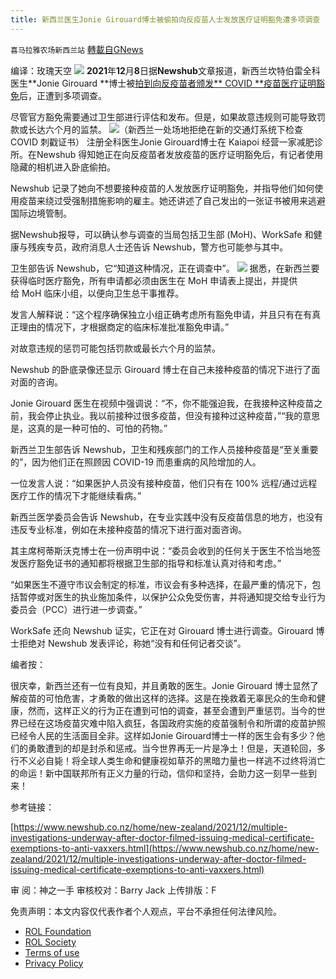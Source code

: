 ```yaml
---
title: 新西兰医生Jonie Girouard博士被偷拍向反疫苗人士发放医疗证明豁免遭多项调查
---
```

`喜马拉雅农场新西兰站` [轉載自GNews](https://gnews.org/zh-hans/1742794/)

编译：玫瑰天空
![](https://assets.gnews.org/wp-content/uploads/2021/12/图片-1-20.jpg)
**2021**年**12**月**8**日据**Newshub**文章报道，新西兰坎特伯雷全科医生**Jonie Girouard **博士被[拍到向反疫苗者颁发** COVID **疫苗医疗证明豁免](https://www.newshub.co.nz/home/new-zealand/2021/12/newshub-records-canterbury-doctor-giving-out-medical-certificates-as-vaccine-exemptions.html)后，正遭到多项调查。

尽管官方豁免需要通过卫生部进行评估和发布。但是，如果故意违规则可能导致罚款或长达六个月的监禁。
![](https://assets.gnews.org/wp-content/uploads/2021/12/图片2-9.jpg)（新西兰一处场地拒绝在新的交通灯系统下检查 COVID 刺戳证书）
注册全科医生Jonie Girouard博士在 Kaiapoi 经营一家减肥诊所。在Newshub 得知她正在向反疫苗者发放疫苗的医疗证明豁免后，有记者使用隐藏的相机进入卧底偷拍。

Newshub 记录了她向不想要接种疫苗的人发放医疗证明豁免，并指导他们如何使用疫苗来绕过受强制措施影响的雇主。她还讲述了自己发出的一张证书被用来逃避国际边境管制。

据Newshub报导，可以确认参与调查的当局包括卫生部 (MoH)、WorkSafe 和健康与残疾专员，政府消息人士还告诉 Newshub，警方也可能参与其中。

卫生部告诉 Newshub，它“知道这种情况，正在调查中”。
![](https://assets.gnews.org/wp-content/uploads/2021/12/图片-3-2.jpg)
据悉，在新西兰要获得临时医疗豁免，所有申请都必须由医生在 MoH 申请表上提出，并提供给 MoH 临床小组，以便向卫生总干事推荐。

发言人解释说：“这个程序确保独立小组正确考虑所有豁免申请，并且只有在有真正理由的情况下，才根据商定的临床标准批准豁免申请。”

对故意违规的惩罚可能包括罚款或最长六个月的监禁。

Newshub 的卧底录像还显示 Girouard 博士在自己未接种疫苗的情况下进行了面对面的咨询。

Jonie Girouard 医生在视频中强调说：“不，你不能强迫我，在我接种这种疫苗之前，我会停止执业。我以前接种过很多疫苗，但没有接种过这种疫苗，”“我的意思是，这真的是一种可怕的、可怕的药物。”

新西兰卫生部告诉 Newshub，卫生和残疾部门的工作人员接种疫苗是“至关重要的”，因为他们正在照顾因 COVID-19 而患重病的风险增加的人。

一位发言人说：“如果医护人员没有接种疫苗，他们只有在 100% 远程/通过远程医疗工作的情况下才能继续看病。”

新西兰医学委员会告诉 Newshub，在专业实践中没有反疫苗信息的地方，也没有违反专业标准，例如在未接种疫苗的情况下进行面对面咨询。

其主席柯蒂斯沃克博士在一份声明中说：“委员会收到的任何关于医生不恰当地签发医疗豁免证书的通知都将根据卫生部的指导和标准认真对待和考虑。”

“如果医生不遵守市议会制定的标准，市议会有多种选择，在最严重的情况下，包括暂停或对医生的执业施加条件，以保护公众免受伤害，并将通知提交给专业行为委员会（PCC）进行进一步调查。”

WorkSafe 还向 Newshub 证实，它正在对 Girouard 博士进行调查。Girouard 博士拒绝对 Newshub 发表评论，称她“没有和任何记者交谈”。

编者按：

很庆幸，新西兰还有一位有良知，并且勇敢的医生。Jonie Girouard 博士显然了解疫苗的可怕危害，才勇敢的做出这样的选择。这是在挽救着无辜民众的生命和健康，然而，这样正义的行为正在遭到可怕的调查，甚至会遭到严重惩罚。当今的世界已经在这场疫苗灾难中陷入疯狂，各国政府实施的疫苗强制令和所谓的疫苗护照已经令人民的生活面目全非。这样如Jonie Girouard博士一样的医生会有多少？他们的勇敢遭到的却是封杀和惩戒。当今世界再无一片是净土！但是，天道轮回，多行不义必自毙！将全球人类生命和健康视如草芥的黑暗力量也一样逃不过终将消亡的命运！新中国联邦所有正义力量的行动，信仰和坚持，会助力这一刻早一些到来！

参考链接：

[https://www.newshub.co.nz/home/new-zealand/2021/12/multiple-investigations-underway-after-doctor-filmed-issuing-medical-certificate-exemptions-to-anti-vaxxers.html](https://www.newshub.co.nz/home/new-zealand/2021/12/multiple-investigations-underway-after-doctor-filmed-issuing-medical-certificate-exemptions-to-anti-vaxxers.html)

审 阅：神之一手
审核校对：Barry Jack
上传排版：F

 

免责声明：本文内容仅代表作者个人观点，平台不承担任何法律风险。

- [ROL Foundation](https://rolfoundation.org/)
- [ROL Society](https://rolsociety.org/)
- [Terms of use](https://gnews.org/terms-of-use-3/)
- [Privacy Policy](https://gnews.org/privacy-policy/)
